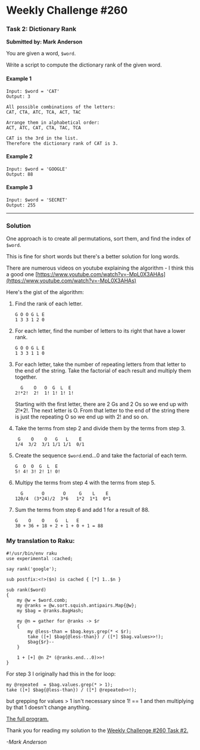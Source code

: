 # Weekly Challenge #260

### Task 2: Dictionary Rank
**Submitted by: Mark Anderson**

You are given a word, ```$word```.

Write a script to compute the dictionary rank of the given word.

#### Example 1
```
Input: $word = 'CAT'
Output: 3

All possible combinations of the letters:
CAT, CTA, ATC, TCA, ACT, TAC

Arrange them in alphabetical order:
ACT, ATC, CAT, CTA, TAC, TCA

CAT is the 3rd in the list.
Therefore the dictionary rank of CAT is 3.
```

#### Example 2
```
Input: $word = 'GOOGLE'
Output: 88
```

#### Example 3
```
Input: $word = 'SECRET'
Output: 255
```

---

### Solution

One approach is to create all permutations, sort them, and find the index of ```$word```.

This is fine for short words but there's a better solution for long words.

There are numerous videos on youtube explaining the algorithm - I think this a good one [https://www.youtube.com/watch?v=-MpL0X3AHAs](https://www.youtube.com/watch?v=-MpL0X3AHAs)

Here's the gist of the algorithm:

1. Find the rank of each letter.

   ```
   G O O G L E
   1 3 3 1 2 0
   ```

2. For each letter, find the number of letters to its right that have a lower rank.

   ```
   G O O G L E
   1 3 3 1 1 0
   ```

3. For each letter, take the number of repeating letters from that letter to the end of the string.
   Take the factorial of each result and multiply them together.
   
   ```  
     G    O   O  G  L  E
   2!*2!  2!  1! 1! 1! 1!
   ```

   Starting with the first letter, there are 2 Gs and 2 Os so we end up with 2!*2!.
   The next letter is O. From that letter to the end of the string there is just the repeating O so we end up with 2!
   and so on.
   
4. Take the terms from step 2 and divide them by the terms from step 3.
 
   ```
    G    O    O   G   L    E
   1/4  3/2  3/1 1/1 1/1  0/1
   ```

5. Create the sequence ```$word```.end...0 and take the factorial of each term.

   ```
   G  O  O  G  L  E
   5! 4! 3! 2! 1! 0!
   ```
   
6. Multipy the terms from step 4 with the terms from step 5.

   ```
     G       O       O     G    L    E
   120/4  (3*24)/2  3*6   1*2  1*1  0*1
   ```
   
7. Sum the terms from step 6 and add 1 for a result of 88.
   ```
   G    O    O    G   L   E
   30 + 36 + 18 + 2 + 1 + 0 + 1 = 88
   ```
### My translation to Raku:

```
#!/usr/bin/env raku
use experimental :cached;

say rank('google');

sub postfix:<!>($n) is cached { [*] 1..$n }

sub rank($word)
{
    my @w = $word.comb;
    my @ranks = @w.sort.squish.antipairs.Map{@w}; 
    my $bag = @ranks.BagHash;

    my @n = gather for @ranks -> $r
    {
        my @less-than = $bag.keys.grep(* < $r);
        take ([+] $bag{@less-than}) / ([*] $bag.values>>!);
        $bag{$r}--
    }
        
    1 + [+] @n Z* (@ranks.end...0)>>!
}
```


For step 3 I originally had this in the for loop:

```
my @repeated  = $bag.values.grep(* > 1);
take ([+] $bag{@less-than}) / ([*] @repeated>>!);
```

but grepping for values > 1 isn't necessary since 1! == 1 and then multiplying by that 1 
doesn't change anything. 

[The full program.](https://github.com/manwar/perlweeklychallenge-club/blob/master/challenge-260/mark-anderson/raku/ch-2.raku)

Thank you for reading my solution to the [Weekly Challenge #260 Task #2.](https://theweeklychallenge.org/blog/perl-weekly-challenge-260/)

*-Mark Anderson*
